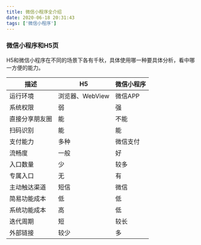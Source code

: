 ```yaml
---
title: 微信小程序全介绍
date: 2020-06-18 20:31:43
tags: ['微信小程序']
---
```

### 微信小程序和H5页
H5和微信小程序在不同的场景下各有千秋，具体使用哪一种要具体分析，看中哪一方便的能力。

描述 | H5 | 微信小程序
--|--|--
运行环境 | 浏览器、WebView | 微信APP
系统权限 | 弱 | 强
直接分享朋友圈 | 能 | 不能
扫码识别 | 能 | 能
支付能力 | 多种 | 微信支付
流畅度 | 一般 | 好
入口数量 | 少 | 较多
专属入口 | 无 | 有
主动触达渠道 | 短信 | 微信
简易功能成本 | 低 | 低
系统功能成本 | 高 | 低
迭代周期 | 短 | 较长
外部链接 | 较少 | 多

